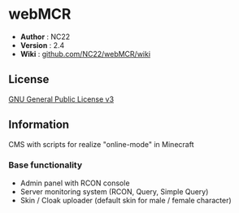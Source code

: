 # webMCR

 - **Author** : NC22
 - **Version** : 2.4
 - **Wiki** : [github.com/NC22/webMCR/wiki](https://github.com/NC22/webMCR/wiki)

## License 

 [GNU General Public License v3](http://www.gnu.org/licenses/gpl.html) 
 
## Information

 CMS with scripts for realize "online-mode" in Minecraft

### Base functionality

 - Admin panel with RCON console
 - Server monitoring system (RCON, Query, Simple Query)
 - Skin / Cloak uploader (default skin for male / female character)
